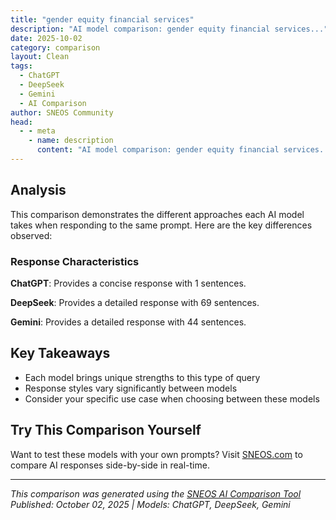 ```yaml
---
title: "gender equity financial services"
description: "AI model comparison: gender equity financial services..."
date: 2025-10-02
category: comparison
layout: Clean
tags:
  - ChatGPT
  - DeepSeek
  - Gemini
  - AI Comparison
author: SNEOS Community
head:
  - - meta
    - name: description
      content: "AI model comparison: gender equity financial services..."
---
```


<ChatComparison
  title="gender equity financial services"
  prompt="gender equity financial services"
  :responses='{
    "ChatGPT": "Gender equity in financial services refers to the fair and equitable access to financial products, services, and opportunities regardless of gender. Achieving gender equity in this sector involves addressing the barriers that women and marginalized genders face in obtaining credit, savings accounts, insurance, and investment opportunities. Here are some key aspects and initiatives related to gender equity in financial services:\n\n### Key Issues\n1. **Access to Financial Services**: Women often have less access to financial services compared to men due to social, cultural, and economic barriers.\n2. **Credit and Lending**: Women are more likely to be rejected for loans and may face higher interest rates. Lack of collateral, credit history, and lower incomes are some of the obstacles.\n3. **Investment Opportunities**: Women are less likely to invest in stocks and more likely to hold cash, which can limit their wealth accumulation.\n4. **Financial Literacy**: There is often a gap in financial literacy between genders, which affects financial decision-making and investment success.\n5. **Representation**: Women&#39;s representation in leadership roles within financial institutions is often limited, impacting decision-making and policy formulation.\n\n### Strategies for Promoting Gender Equity\n1. **Tailored Financial Products**: Designing financial products that meet the specific needs of women, such as microloans, savings accounts with lower balances, or flexible repayment terms.\n2. **Capacity Building**: Providing education and training programs that enhance financial literacy and investment knowledge among women.\n3. **Women-Focused Financial Institutions**: Supporting and promoting financial institutions that focus primarily on serving women, such as microfinance organizations.\n4. **Policy Advocacy**: Advocating for policies that promote gender equity in financial services, including anti-discrimination laws and gender-responsive budgeting.\n5. **Data Collection and Research**: Conducting research to understand the financial behaviors and needs of women to create better-targeted products and services.\n6. **Networking and Mentorship**: Creating platforms for women in finance to connect, share experiences, and mentor one another.\n\n### Global Initiatives\n- **United Nations Sustainable Development Goals (SDGs)**: Goal 5 aims to achieve gender equality and empower all women and girls, including in economic contexts.\n- **Women’s World Banking**: An organization that focuses on providing financial services to low-income women and advocating for gender-inclusive financial systems.\n- **The 2X Challenge**: A commitment by G7 countries to mobilize capital for gender-focused investments.\n- **FemTech Investments**: A growing sector focusing on technology that addresses women’s health and financial needs.\n\n### The Business Case for Gender Equity\n- Financial institutions that prioritize gender equity can tap into new markets, improve risk management, and enhance their brand reputation.\n- Diverse teams often lead to better decision-making and innovation.\n\nIn conclusion, gender equity in financial services is essential for economic development and empowerment. By addressing the barriers that individuals face based on gender, financial institutions can play a crucial role in promoting equitable growth and financial inclusion.",
    "DeepSeek": "Of course. \u0022Gender equity in financial services\u0022 is a multifaceted issue that goes far beyond just women\u0027s representation in the workforce. It encompasses how financial products, services, and the system itself serve and impact different genders, with a primary focus on addressing the historical and systemic disadvantages faced by women and other marginalized gender groups.\n\nHere\u2019s a comprehensive breakdown of the topic:\n\n---\n\n### 1. The Problem: Key Areas of Inequity\n\nThe gender gap in financial services is often called the **\u0022financial gender gap\u0022** or **\u0022women\u0027s finance gap,\u0022** and it manifests in several critical areas:\n\n#### **A. The Gender Credit Gap**\n*   **Access to Capital:** Women-owned businesses receive significantly less venture capital and bank financing than those owned by men. For example, in 2023, female founders received only about **2% of all venture capital funding** in the U.S.\n*   **Collateral Requirements:** Women often have less property or assets in their name due to inheritance laws and wage gaps, making it harder to provide the collateral required for loans.\n*   **Biased Risk Assessment:** Traditional credit scoring models can disadvantage women who may have shorter or more interrupted credit histories due to caregiving responsibilities.\n\n#### **B. The Gender Wealth and Pay Gap**\n*   **Lower Lifetime Earnings:** The persistent gender pay gap means women have less disposable income to save and invest over their lifetimes.\n*   **The Investing Gap (The \u0022Gender Investment Gap\u0022):** Women are often more risk-averse or, more accurately, **risk-aware**, due to a lack of financial confidence and targeted education. This, combined with lower earnings, leads to a significant gap in investment portfolios and long-term wealth accumulation.\n*   **The Pension Gap:** Lower lifetime earnings directly translate into smaller retirement savings and pensions, putting older women at a much higher risk of poverty.\n\n#### **C. The Gender Data Gap**\n*   **Products Designed for Men:** For decades, financial products (from loans to insurance) have been designed using data sets that predominantly represent male financial behaviors and lifecycles.\n*   **Ignoring Women\u0027s Life Paths:** Traditional models often fail to account for financial impacts unique to women, such as career breaks for childcare, longer life expectancy, and different health profiles.\n\n#### **D. Underrepresentation in Leadership**\n*   **Lack of Female Decision-Makers:** The upper echelons of banks, investment firms, and fintech companies remain predominantly male. This lack of diversity can perpetuate blind spots and a culture that overlooks women\u0027s needs.\n\n#### **E. The \u0022Pink Tax\u0022 in Financial Products**\n*   **Higher Costs:** In some cases, products marketed specifically to women (e.g., \u0022financial coaching for women\u0022) can come with higher fees without providing proportionally greater value.\n\n---\n\n### 2. The Business and Economic Case for Equity\n\nAddressing these inequities isn\u0027t just a moral imperative; it\u0027s a massive economic opportunity.\n\n*   **A Massive Untapped Market:** Women control a significant and growing portion of global wealth and are key decision-makers in household spending.\n*   **Better Performance:** Diverse teams, including those with gender diversity, are consistently shown to be more innovative and make better decisions.\n*   **Improved Risk Management:** Women are often strong borrowers. Studies have shown that women-led SMEs (Small and Medium-sized Enterprises) are often a lower credit risk, with lower default rates.\n*   **Financial Inclusion Drives Growth:** Bringing more women into the formal financial system boosts overall economic growth and stability.\n\n---\n\n### 3. Solutions and Best Practices\n\nThe financial industry is slowly waking up to these challenges and opportunities. Solutions are emerging at multiple levels:\n\n#### **A. For Financial Institutions (Banks, FinTechs, Investment Firms)**\n\n1.  **Develop Gender-Intelligent Products:**\n    *   **Loans:** Create products with flexible repayment options for entrepreneurs who may have caregiving responsibilities.\n    *   **Savings \u0026 Investments:** Develop \u0022goal-based\u0022 saving apps and investment platforms that resonate with women\u0027s life goals (e.g., saving for education, starting a business, retirement).\n    *   **Insurance:** Design health and life insurance products that account for women\u0027s specific health needs and longer lifespans.\n\n2.  **Use Alternative Data for Credit Scoring:**\n    *   Incorporate cash flow data, rental payment history, and utility bill payments to build a credit profile for those with thin or no traditional credit file.\n\n3.  **Promote Financial Literacy and Confidence:**\n    *   Offer targeted financial education programs, workshops, and mentorship that address confidence gaps and provide relatable advice.\n\n4.  **Foster Internal Diversity and Inclusion:**\n    *   Set and track targets for gender representation, especially in leadership and revenue-generating roles.\n    *   Implement unbiased hiring and promotion practices.\n\n#### **B. For Policymakers and Regulators**\n\n1.  **Mandate Gender-Disaggregated Data Collection:** Require banks to report lending data by gender to identify and track gaps.\n2.  **Strengthen Legal Frameworks:** Enforce laws against discrimination in lending and ensure women have equal rights to own property and open bank accounts.\n3.  **Support Women Entrepreneurs:** Fund incubators, guarantee loans, and create public procurement targets for women-owned businesses.\n\n#### **C. For Individuals and Communities**\n\n1.  **Seek Financial Education:** Actively pursue knowledge about investing, debt management, and retirement planning.\n2.  **Support Women-Led Businesses:** Choose to bank with or invest in institutions that demonstrate a commitment to gender equity.\n3.  **Advocate:** Support organizations and policies that promote financial inclusion and gender equality.\n\n---\n\n### 4. Positive Examples and Trends\n\n*   **FinTech Innovation:** Companies like **Ellevest** (a digital investment platform built for women) and **Kiva** (a micro-lending platform with a focus on female borrowers in developing countries) are leading the way with a gender-lens approach.\n*   **Gender-Lens Investing:** A growing field where investors deliberately allocate capital to funds and companies that advance gender equity, either through their leadership, workforce practices, or products that benefit women.\n*   **Corporate Initiatives:** Major banks are launching dedicated funds for women entrepreneurs and creating internal programs to support the advancement of women in their organizations.\n\n### Conclusion\n\nAchieving gender equity in financial services is not about giving one group an advantage over another. It\u0027s about **correcting systemic biases** and **building a more inclusive, responsive, and ultimately more profitable financial system** that works for everyone. The journey involves a concerted effort from institutions, regulators, and individuals to close the gaps in credit, wealth, data, and representation.",
    "Gemini": "Gender equity in financial services is a multifaceted issue that encompasses ensuring fair access, treatment, and outcomes for individuals of all genders within the financial system.  It addresses disparities that women and other marginalized genders face in accessing and utilizing financial products and services, as well as within the financial services industry itself.\n\nHere\u0027s a breakdown of key aspects and related considerations:\n\n**1. Access to Financial Services:**\n\n*   **Financial Inclusion:** Ensuring that women, especially in developing countries, have access to basic financial services such as bank accounts, savings, credit, and insurance.  Barriers can include lack of identification, collateral requirements, cultural norms, and geographical limitations.\n*   **Credit and Lending:** Addressing gender bias in lending practices, which often results in women receiving smaller loans, higher interest rates, or being denied credit altogether.\n*   **Investment Opportunities:**  Making investment options more accessible and understandable to women, who may be less likely to participate in financial markets due to lower financial literacy, risk aversion (often socially conditioned), or lack of targeted products.\n*   **Digital Financial Services:**  Bridging the digital divide to ensure women have equal access to mobile banking, online payment systems, and other digital financial tools.  This involves addressing digital literacy gaps and affordability issues.\n\n**2. Financial Services Industry (Workforce \u0026 Leadership):**\n\n*   **Equal Opportunities:**  Promoting equal opportunities for women to enter and advance within the financial services industry, which is often male-dominated, particularly at senior levels.\n*   **Pay Equity:**  Addressing the gender pay gap, where women are often paid less than men for performing similar work.\n*   **Workplace Culture:**  Creating a more inclusive workplace culture that supports women\u0027s career development, including flexible work arrangements, parental leave policies, and mentorship programs.\n*   **Leadership Representation:**  Increasing the representation of women in leadership positions, such as board members, CEOs, and senior managers. This can lead to better decision-making and more inclusive policies.\n*   **Addressing Harassment and Discrimination:**  Creating a zero-tolerance environment for sexual harassment and discrimination in the workplace.\n\n**3. Financial Literacy and Education:**\n\n*   **Targeted Programs:** Developing financial literacy programs specifically tailored to the needs and experiences of women and marginalized genders.\n*   **Empowerment:** Equipping individuals with the knowledge and skills to make informed financial decisions, manage their money effectively, and plan for their financial future.\n*   **Addressing Gender-Specific Challenges:**  Addressing unique financial challenges faced by women, such as longer lifespans, lower lifetime earnings due to career breaks for childcare, and higher poverty rates in old age.\n\n**4. Products and Services Tailored to Women:**\n\n*   **Gender-Specific Products:**  Developing financial products and services that are specifically designed to meet the needs of women, such as microloans for female entrepreneurs, insurance policies for women\u0027s health, and savings accounts for education or retirement.\n*   **Addressing Women\u0027s Economic Activities:**  Recognizing and supporting women\u0027s contributions to the economy, including their roles in small businesses, agriculture, and the informal sector.\n*   **Impact Investing:** Promoting impact investing that focuses on companies and projects that benefit women and promote gender equality.\n\n**5. Policy and Regulation:**\n\n*   **Data Collection and Analysis:**  Collecting and analyzing gender-disaggregated data to understand the extent of gender disparities in financial services and to track progress towards gender equity.\n*   **Regulatory Frameworks:**  Developing regulatory frameworks that promote gender equality in financial services, such as anti-discrimination laws, equal pay legislation, and policies to increase women\u0027s representation on boards.\n*   **Government Initiatives:**  Implementing government initiatives to support women\u0027s financial inclusion and economic empowerment.\n\n**Examples of Initiatives and Organizations:**\n\n*   **UN Women:**  Works globally to promote gender equality and women\u0027s empowerment.\n*   **World Bank:**  Finances projects that promote gender equality in financial services.\n*   **Financial Alliance for Women (FAW):** A global network of financial institutions committed to serving the women\u0027s market.\n*   **Microfinance Institutions (MFIs):** Many MFIs focus on providing financial services to women in developing countries.\n*   **Women\u0027s World Banking:** A non-profit organization that works to expand women\u0027s access to financial services.\n\n**Benefits of Gender Equity in Financial Services:**\n\n*   **Economic Growth:**  Unlocking the economic potential of women can lead to increased productivity, innovation, and economic growth.\n*   **Poverty Reduction:**  Empowering women financially can help reduce poverty and improve the well-being of families and communities.\n*   **Social Development:**  Gender equity in financial services can contribute to broader social development goals, such as improved health, education, and gender equality.\n*   **Financial Stability:**  A more diverse and inclusive financial system is likely to be more resilient and stable.\n*   **Better Business Outcomes:**  Companies with more women in leadership positions tend to perform better financially.\n\n**Challenges:**\n\n*   **Deep-seated biases:** Overcoming societal and institutional biases that perpetuate gender inequality.\n*   **Data gaps:** Limited availability of gender-disaggregated data to track progress and identify areas for improvement.\n*   **Cultural norms:** Addressing cultural norms that restrict women\u0027s access to financial services and economic opportunities.\n*   **Political will:**  Sustained political will is needed to implement policies and programs that promote gender equality in financial services.\n\nIn conclusion, achieving gender equity in financial services requires a multi-pronged approach involving financial institutions, governments, civil society organizations, and individuals working together to create a more inclusive and equitable financial system for all. It\u0027s not just about doing what\u0027s right, it\u0027s about unlocking economic potential and building a more prosperous and sustainable future for everyone.\n"
  }'
  published-date="14:18"
/>

## Analysis

This comparison demonstrates the different approaches each AI model takes when responding to the same prompt. Here are the key differences observed:

### Response Characteristics

**ChatGPT**: Provides a concise response with 1 sentences. 

**DeepSeek**: Provides a detailed response with 69 sentences. 

**Gemini**: Provides a detailed response with 44 sentences. 

## Key Takeaways

- Each model brings unique strengths to this type of query
- Response styles vary significantly between models
- Consider your specific use case when choosing between these models

## Try This Comparison Yourself

Want to test these models with your own prompts? Visit [SNEOS.com](https://sneos.com) to compare AI responses side-by-side in real-time.

---

*This comparison was generated using the [SNEOS AI Comparison Tool](https://sneos.com)*
*Published: October 02, 2025 | Models: ChatGPT, DeepSeek, Gemini*
